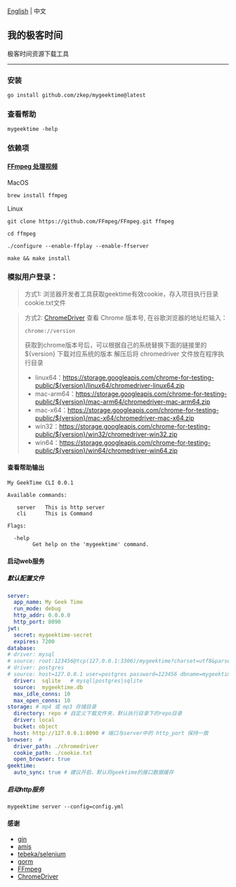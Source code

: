  [English](./README.md) | 中文
 

## 我的极客时间
极客时间资源下载工具

---
### 安装

```shell
go install github.com/zkep/mygeektime@latest
```

### 查看帮助
```shell
mygeektime -help
```

### 依赖项

#### [FFmpeg 处理视频](https://ffmpeg.org/download.html)

MacOS
```shell
brew install ffmpeg        
```
Linux
```shell
git clone https://github.com/FFmpeg/FFmpeg.git ffmpeg

cd ffmpeg

./configure --enable-ffplay --enable-ffserver

make && make install
```

### 模拟用户登录：

> 方式1: 浏览器开发者工具获取geektime有效cookie，存入项目执行目录 cookie.txt文件
    
> 方式2: [ChromeDriver](https://developer.chrome.google.cn/docs/chromedriver/get-started)
> 查看 Chrome 版本号, 在谷歌浏览器的地址栏输入：  
>```shell
>chrome://version
>```
> 获取到chrome版本号后，可以根据自己的系统替换下面的链接里的 ${version} 下载对应系统的版本
解压后将 chromedriver 文件放在程序执行目录
>* linux64：https://storage.googleapis.com/chrome-for-testing-public/${version}/linux64/chromedriver-linux64.zip
>* mac-arm64：https://storage.googleapis.com/chrome-for-testing-public/${version}/mac-arm64/chromedriver-mac-arm64.zip
>* mac-x64：https://storage.googleapis.com/chrome-for-testing-public/${version}/mac-x64/chromedriver-mac-x64.zip
>* win32：https://storage.googleapis.com/chrome-for-testing-public/${version}/win32/chromedriver-win32.zip
>* win64：https://storage.googleapis.com/chrome-for-testing-public/${version}/win64/chromedriver-win64.zip


#### 查看帮助输出
```shell
My GeekTime CLI 0.0.1

Available commands:

   server   This is http server 
   cli      This is Command 

Flags:

  -help
        Get help on the 'mygeektime' command.

```

#### 启动web服务

##### 默认配置文件
```yaml
server:
  app_name: My Geek Time
  run_mode: debug
  http_addr: 0.0.0.0
  http_port: 8090
jwt:
  secret: mygeektime-secret
  expires: 7200
database:
# driver: mysql
# source: root:123456@tcp(127.0.0.1:3306)/mygeektime?charset=utf8&parseTime=True&loc=Local&timeout=1000ms
# driver: postgres
# source: host=127.0.0.1 user=postgres password=123456 dbname=mygeektime port=5432 sslmode=disable TimeZone=Asia/Shanghai
  driver:  sqlite   # mysql|postgres|sqlite
  source:  mygeektime.db
  max_idle_conns: 10
  max_open_conns: 10
storage: # mp4 或 mp3 存储目录
  directory: repo # 自定义下载文件夹，默认执行目录下的repo目录
  driver: local
  bucket: object
  host: http://127.0.0.1:8090 # 端口与server中的 http_port 保持一致
browser:  # 
  driver_path: ./chromedriver
  cookie_path: ./cookie.txt
  open_browser: true
geektime:
  auto_sync: true # 建议开启，默认将geektime的接口数据缓存
```
##### 启动http服务
```shell
mygeektime server --config=config.yml
```

#### 感谢
* [gin](https://github.com/gin-gonic/gin)
* [amis](https://github.com/baidu/amis)
* [tebeka/selenium](https://github.com/tebeka/selenium)
* [gorm](https://github.com/go-gorm/gorm)
* [FFmpeg](https://ffmpeg.org/download.html) 
* [ChromeDriver](https://developer.chrome.google.cn/docs/chromedriver/get-started)